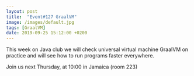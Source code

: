 ```yaml
---
layout: post
title:  "Event#127 GraalVM"
image: /images/default.jpg
tags: [GraalVM]
date: 2019-09-25 15:12:00 +0200
---
```


This week on Java club we will check universal virtual machine GraalVM on practice and will see how to run programs faster everywhere.[]()

Join us next Thursday, at 10:00 in Jamaica (room 223)
